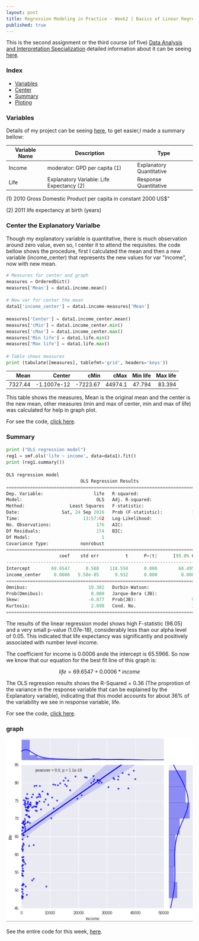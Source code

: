 ```yaml
---
layout: post
title: Regression Modeling in Practice - Week2 | Basics of Linear Regression
published: true
---
```


This is the second assignment or the third course (of five)
[Data Analysis and Interpretation Specialization](https://www.coursera.org/specializations/data-analysis)
detailed information about it can be seeing [here](https://www.coursera.org/learn/data-visualization#).

### Index
+ [Variables](#variables)
+ [Center](#center)
+ [Summary](#summary)
+ [Ploting](#plot)

### <a name = "variables"></a>Variables

Details of my project can be seeing
[here](https://sidon.github.io/data-visualization-week1/), to get easier,I made a summary bellow:

|Variable Name|Description|Type|
|-------------|-----------|----|
|Income       |moderator: GPD per capita (1)|Explanatory Quantitative|
|Life         |Explanatory Variable: Life Expectancy (2)|Response Quantitative|

(1) 2010 Gross Domestic Product per capita in constant 2000 US$"

(2) 2011 life expectancy at birth (years)

### <a name = "center"></a>Center the Explanatory Varialbe
Though my explanatory variable is quantitative, there is much observation around
zero value, even so,  I center it to attend the requisites. the code bellow shows
the procedure, first I calculated the mean  and then a new variable (income_center)
that represents the new values for var "income", now with new mean.
```python
# Measures for center and graph
measures = OrderedDict()
measures['Mean'] = data1.income.mean()

# New var for center the mean
data1['income_center'] = data1.income-measures['Mean']

measures['Center'] = data1.income_center.mean()
measures['cMin'] = data1.income_center.min()
measures['cMax'] = data1.income_center.max()
measures['Min life'] = data1.life.min()
measures['Max life'] = data1.life.max()

# Table shows measures
print (tabulate([measures], tablefmt='grid', headers='keys'))
```
|    Mean |      Center |     cMin |    cMax |   Min life |   Max life |
|--------:|------------:|---------:|--------:|-----------:|-----------:|
| 7327.44 | -1.1007e-12 | -7223.67 | 44974.1 |     47.794 |     83.394 |

This table shows the measures, Mean is the original mean and the center is the new mean, other measures (min and max of center, min and max of life) was calculated for help in graph plot.

For see the code,  [click here](https://github.com/Sidon/Sidon.github.io/blob/master/_posts/bregession-w2-2.ipynb).

### <a name = "summary">Summary

```python
print ("OLS regression model")
reg1 = smf.ols('life ~ income', data=data1).fit()
print (reg1.summary())

OLS regression model
                            OLS Regression Results                            
==============================================================================
Dep. Variable:                   life   R-squared:                       0.362
Model:                            OLS   Adj. R-squared:                  0.358
Method:                 Least Squares   F-statistic:                     98.65
Date:                Sat, 24 Sep 2016   Prob (F-statistic):           1.07e-18
Time:                        13:57:02   Log-Likelihood:                -610.14
No. Observations:                 176   AIC:                             1224.
Df Residuals:                     174   BIC:                             1231.
Df Model:                           1                                         
Covariance Type:            nonrobust                                         
=================================================================================
                    coef    std err          t      P>|t|      [95.0% Conf. Int.]
---------------------------------------------------------------------------------
Intercept        69.6547      0.588    118.550      0.000        68.495    70.814
income_center     0.0006   5.58e-05      9.932      0.000         0.000     0.001
==============================================================================
Omnibus:                       19.382   Durbin-Watson:                   1.948
Prob(Omnibus):                  0.000   Jarque-Bera (JB):               23.222
Skew:                          -0.877   Prob(JB):                     9.06e-06
Kurtosis:                       2.698   Cond. No.                     1.05e+04
==============================================================================
```

The results of the linear regression model shows high F-statistic (98.05) and
a very small p-value (1.07e-18), considerably less than our alpha level of 0.05.
This indicated that life expectancy was significantly and positively associated
with number level income.

The coefficient for income is 0.0006 ande the intercept is 65.5966.
So now we know that our equation for the best fit line of this graph is:

```math
life = 69.6547 + 0.0006 * income
```

The OLS regression results shows the R-Squared = 0.36 (The proprotion of the
variance in the response variable that can be explained by the Explanatory
variable), indicating that this model accounts for about 36% of the variability
we see in response variable, life.

For see the code,  [click here](https://github.com/Sidon/Sidon.github.io/blob/master/_posts/bregession-w2-2.ipynb).

### <a name = "plot">graph

![plot](/images/joinplot1.png)


See the entire code for this week,  [here](https://github.com/Sidon/Sidon.github.io/blob/master/_posts/bregession-w2-2.ipynb).
